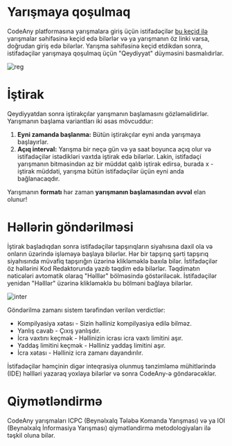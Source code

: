 # Yarışmaya qoşulmaq

CodeAny platformasına yarışmalara giriş üçün istifadəçilər [bu keçid ilə](https://codeany.org/az/competitions/) yarışmalar səhifəsinə keçid edə bilərlər və ya yarışmanın öz linki varsa, doğrudan giriş edə bilərlər. Yarışma səhifəsinə keçid etdikdən sonra, istifadəçilər yarışmaya qoşulmaq üçün "Qeydiyyat" düyməsini basmalıdırlar.

![reg](https://i.ibb.co/tpsgp40/reg-az.png)

# İştirak

Qeydiyyatdan sonra iştirakçılar yarışmanın başlamasını gözləməlidirlər. Yarışmanın başlama variantları iki əsas mövcuddur:

1. **Eyni zamanda başlanma:** Bütün iştirakçılar eyni anda yarışmaya başlayırlar.
2. **Açıq interval:** Yarışma bir neçə gün və ya saat boyunca açıq olur və istifadəçilər istədikləri vaxtda iştirak edə bilərlər. Lakin, istifadəçi yarışmanın bitməsindən az bir müddət qalıb iştirak edirsə, burada x - iştirak müddəti, yarışma bütün istifadəçilər üçün eyni anda bağlanacaqdır.

Yarışmanın **formatı** hər zaman **yarışmanın başlamasından əvvəl** elan olunur!

# Həllərin göndərilməsi

İştirak başladıqdan sonra istifadəçilər tapşırıqların siyahısına daxil ola və onların üzərində işləməyə başlaya bilərlər. Hər bir tapşırıq şərti tapşırıq siyahısında müvafiq tapşırığın üzərinə klikləməklə baxıla bilər. İstifadəçilər öz həllərini Kod Redaktorunda yazıb təqdim edə bilərlər. Təqdimatın nəticələri avtomatik olaraq "Həlllər" bölməsində göstəriləcək. İstifadəçilər yenidən "Həlllər" üzərinə klikləməklə bu bölməni bağlaya bilərlər.

![inter](https://i.ibb.co/SQw5kFn/int-az.png)

Göndərilmə zamanı sistem tərəfindən verilən verdictlər:

- Kompilyasiya xətası - Sizin həlliniz kompilyasiya edilə bilməz.
- Yanlış cavab - Çıxış yanlışdır.
- İcra vaxtını keçmək - Həllinizin icrası icra vaxtı limitini aşır.
- Yaddaş limitini keçmək - Həlliniz yaddaş limitini aşır.
- İcra xətası - Həlliniz icra zamanı dayandırılır.

İstifadəçilər həmçinin digər inteqrasiya olunmuş tənzimləmə mühitlərində (IDE) həllləri  yazaraq yoxlaya bilərlər və sonra CodeAny-ə göndərəcəklər.

# Qiymətləndirmə

CodeAny yarışmaları ICPC (Beynəlxalq Tələbə Komanda Yarışması) və ya IOI (Beynəlxalq İnformasiya Yarışması) qiymətləndirmə metodologiyaları ilə təşkil oluna bilər.